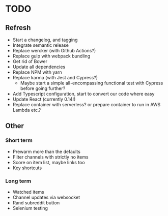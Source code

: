 # TODO

## Refresh

- Start a changelog, and tagging
- Integrate semantic release
- Replace wercker (with Github Actions?)
- Replace gulp with webpack bundling
- Get rid of Bower
- Update all dependencies
- Replace NPM with yarn
- Replace karma (with Jest and Cypress?)
  - Maybe start a simple all-encompassing functional test with Cypress before going further?
- Add Typescript configuration, start to convert our code where easy
- Update React (currently 0.14!)
- Replace container with serverless? or prepare container to run in AWS Lambda etc.?

## Other

### Short term

* Prewarm more than the defaults
* Filter channels with strictly no items
* Score on item list, maybe links too
* Key shortcuts

### Long term

* Watched items
* Channel updates via websocket
* Rand subreddit button
* Selenium testing
